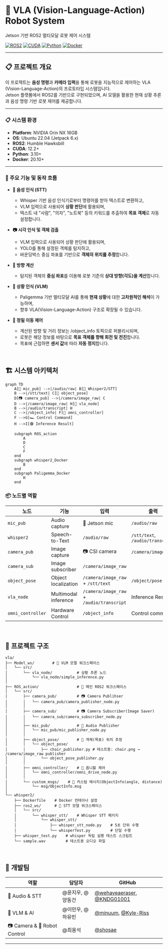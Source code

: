 # 🤖 VLA (Vision-Language-Action) Robot System

Jetson 기반 ROS2 멀티모달 로봇 제어 시스템

[![ROS2](https://img.shields.io/badge/ROS2-Humble-blue.svg)](https://docs.ros.org/en/humble/)
[![CUDA](https://img.shields.io/badge/CUDA-12.2+-green.svg)](https://developer.nvidia.com/cuda-toolkit)
[![Python](https://img.shields.io/badge/Python-3.10+-yellow.svg)](https://www.python.org/)
[![Docker](https://img.shields.io/badge/Docker-Enabled-blue.svg)](https://www.docker.com/)

---
## 📋 **프로젝트 개요**

이 프로젝트는 **음성 명령**과 **카메라 입력**을 통해 로봇을 지능적으로 제어하는 VLA (Vision-Language-Action)의 프로토타입 시스템입니다.  
Jetson 플랫폼에서 ROS2를 기반으로 구현되었으며, AI 모델을 활용한 현재 상황 추론과 음성 명령 기반 로봇 제어를 제공합니다.

---

### **📋 시스템 환경**
- **Platform**: NVIDIA Orin NX 16GB
- **OS**: Ubuntu 22.04 (Jetpack 6.x)
- **ROS2**: Humble Hawksbill
- **CUDA**: 12.2+
- **Python**: 3.10+
- **Docker**: 20.10+  

---

### **🎯 주요 기능 및 동작 흐름**
- **🎤 음성 인식 (STT)**
    - Whisper 기반 음성 인식기로부터 명령어를 받아 텍스트로 변환하고,
    - VLM 입력으로 사용되어 **상황 판단**에 활용되며,
    - 텍스트 내 "사람", "의자", "노트북" 등의 키워드를 추출하여 **목표 객체**로 자동 설정합니다.  

- **📷 시각 인식 및 객체 검출**
    - VLM 입력으로 사용되어 상황 판단에 활용되며,
    - YOLO를 통해 설정된 객체를 탐지하고,
    - 바운딩박스 중심 좌표를 기반으로 **객체의 위치를 추정**합니다.

- **🎯 방향 계산**
    - 탐지된 객체의 **중심 좌표**를 이용해 로봇 기준의 **상대 방향(각도)을 계산**합니다.  

- **🧠 상황 인식 (VLM)**
    - Paligemma 기반 멀티모달 AI를 통해 **현재 상황**에 대한 **고차원적인 해석**이 가능하며,
    - 향후 VLA(Vision-Language-Action) 구조로 확장될 수 있습니다.  

- **🚗 정밀 이동 제어**
    - 계산된 방향 및 거리 정보는 /object_info 토픽으로 퍼블리시되며, 
    - 로봇은 해당 정보를 바탕으로 **목표 객체를 향해 회전 및 전진**합니다.
    - 목표에 근접하면 **센서 값**에 따라 **자동 정지**합니다.

<br>


## 🏗️ **시스템 아키텍처**

```mermaid
graph TD
    A[🎤 mic_pub] -->|/audio/raw| B[🧠 Whisper2/STT]
    B -->|/stt/text| C[🎯 object_pose]
    D[📷 camera_pub] -->|/camera/image_raw| C
    D -->|/camera/image_raw| H[🤖 vla_node]
    B -->|/audio/transcript| H
    C -->|/object_info| F[🚗 omni_controller]
    F -->G[🏎️ Control Command]
    H -->I[🟢 Inference Result]

    subgraph ROS_action
        A
        D
        C
        F
    end
    subgraph whisper2_Docker
        B
    end
    subgraph Paligemma_Docker
        H
    end
```

### **📦 노드별 역할**

| **노드** | **기능** | **입력** | **출력** |
|----------|----------|----------|----------|
| `mic_pub` | Audio capture | 🎤 Jetson mic | `/audio/raw` |
| `whisper2` | Speech-to-Text | `/audio/raw` | `/stt/text`, `/audio/transcript` |
| `camera_pub` | Image capture | 📷 CSI camera | `/camera/image_raw` |
| `camera_sub` | Image subscriber | `/camera/image_raw` |
| `object_pose` | Object localization	 | `/camera/image_raw` + `/stt/text` | `/object/pose` |
| `vla_node` | Multimodal inference | `/camera/image_raw` + `/audio/transcript` | Inference Result |
| `omni_controller` | Hardware Control | `/object_info` | Control command |
<br>

## 📁 **프로젝트 구조**

```
vla/
├── Model_ws/        # 🧠 VLM 모델 워크스페이스
│   └── src/
│       └── vla_node/           # 상황 추론 노드
│           └── vla_node/simple_inference.py
│
├── ROS_action/                 # 🤖 메인 ROS2 워크스페이스
│   └── src/                    
│       ├── camera_pub/         # 📷 Camera Publihser
│       │   └── camera_pub/camera_publisher_node.py
│       │
│       ├── camera_sub/         # 📷 Camera Subscriber(Image Saver)
│       │   └── camera_sub/camera_subscriber_node.py
│       │
│       ├── mic_pub/            # 🎤 Audio Publisher
│       │   └── mic_pub/mic_publisher_node.py
│       │
│       ├── object_pose/        # 🎯 객체(목표) 위치 추정
│       │   └── object_pose/
│       │       ├── chair_publisher.py # 테스트용: chair.png → /camera/image_raw publisher
│       │       └── object_pose_publisher.py 
│       │
│       ├── omni_controller/    # 🚗 옴니휠 제어
│       │   └── omni_controller/omni_drive_node.py
│       │    
│       └── custom_msgs/    # 🔗 커스텀 메시지(ObjectInfo(angle, distance)
│           └── msg/ObjectInfo.msg
│
└── whisper2/         
    ├── Dockerfile    # Docker 컨테이너 설정
    ├── ros2_ws/      # 🧠 STT 모델 워크스페이스
    │   └── src/
    │       └── whisper_stt/    # Whisper STT 패키지
    │           └── whisper_stt/
    │               ├── whisper_stt_node.py    # 5초 단위 수행
    │               └── whisperTest.py         # 단일 수행
    ├── whisper_test.py    # whisper 독립 실행 테스트 스크립트
    └── sample.wav         # 테스트용 오디오 파일

```
<br>

## 👥 **개발팀**

| **역할** | **담당자** | **GitHub** |
|----------|-----------|------------|
| 🎤 Audio & STT | @윤지우, @양동건 | [@wehaveaeraser](https://github.com/wehaveaeraser), [@KNDG01001](https://github.com/KNDG01001) |
| 🧠 VLM & AI | @이민우, @하유빈 | [@minuum](https://github.com/minuum), [@Kyle-Riss](https://github.com/Kyle-Riss) |
| 📷 Camera & 🚗 Robot Control| @최용석 | [@shosae](https://github.com/shosae) |
---
